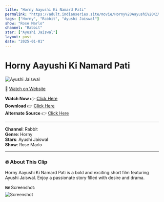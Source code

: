 ```yaml
---
title: "Horny Aayushi Ki Namard Pati"
permalink: "https://adult.indianseries.site/movie/Horny%20Aayushi%20Ki%20Namard%20Pati"
tags: ["Horny", "Rabbit", "Ayushi Jaiswal"]
show: "Rose Marlo"
channel: "Rabbit"
star: ["Ayushi Jaiswal"]
layout: post
date: "2025-01-01"
---
```


# Horny Aayushi Ki Namard Pati

![Ayushi Jaiswal](https://shorts.desisins.com/wp-content/uploads/2024/10/Horny-Aayushi-Ki-Namard-Pati-Rose-Marlo-Rabbit-DesiSins.com_.jpg)

🔗 [Watch on Website](https://adult.indianseries.site/movie/Horny%20Aayushi%20Ki%20Namard%20Pati)

**Watch Now** 👉 [Click Here](https://adult.indianseries.site/movie/Horny%20Aayushi%20Ki%20Namard%20Pati)  
**Download** 👉 [Click Here](https://adult.indianseries.site/movie/Horny%20Aayushi%20Ki%20Namard%20Pati)  
**Alternate Source** 👉 [Click Here](https://adult.indianseries.site/movie/Horny%20Aayushi%20Ki%20Namard%20Pati)

---

**Channel**: Rabbit  
**Genre**: Horny  
**Stars**: Ayushi Jaiswal  
**Show**: Rose Marlo

---

### 🔥 About This Clip

Horny Aayushi Ki Namard Pati is a bold and exciting short film featuring Ayushi Jaiswal. Enjoy a passionate story filled with desire and drama.
 
🖼️ Screenshot:  
![Screenshot](https://shorts.desisins.com/wp-content/uploads/2024/10/Horny-Aayushi-Ki-Namard-Pati-Rose-Marlo-Rabbit-DesiSins.com_.jpg)
